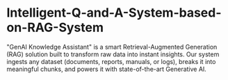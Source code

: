 # Intelligent-Q-and-A-System-based-on-RAG-System
"GenAI Knowledge Assistant" is a smart Retrieval-Augmented Generation (RAG) solution built to transform raw data into instant insights. Our system ingests any dataset (documents, reports, manuals, or logs), breaks it into meaningful chunks, and powers it with state-of-the-art Generative AI.
